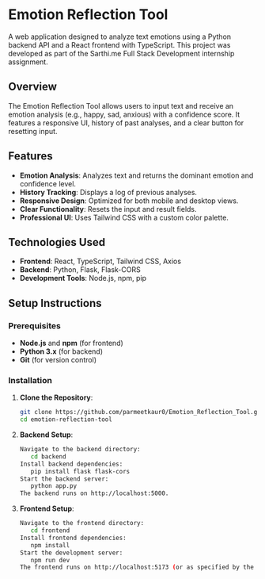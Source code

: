 # Emotion Reflection Tool

A web application designed to analyze text emotions using a Python backend API and a React frontend with TypeScript. This project was developed as part of the Sarthi.me Full Stack Development internship assignment.

## Overview

The Emotion Reflection Tool allows users to input text and receive an emotion analysis (e.g., happy, sad, anxious) with a confidence score. It features a responsive UI, history of past analyses, and a clear button for resetting input.

## Features

- **Emotion Analysis**: Analyzes text and returns the dominant emotion and confidence level.
- **History Tracking**: Displays a log of previous analyses.
- **Responsive Design**: Optimized for both mobile and desktop views.
- **Clear Functionality**: Resets the input and result fields.
- **Professional UI**: Uses Tailwind CSS with a custom color palette.

## Technologies Used

- **Frontend**: React, TypeScript, Tailwind CSS, Axios
- **Backend**: Python, Flask, Flask-CORS
- **Development Tools**: Node.js, npm, pip

## Setup Instructions

### Prerequisites

- **Node.js** and **npm** (for frontend)
- **Python 3.x** (for backend)
- **Git** (for version control)

### Installation

1. **Clone the Repository**:
   ```bash
   git clone https://github.com/parmeetkaur0/Emotion_Reflection_Tool.git
   cd emotion-reflection-tool
2. **Backend Setup**:
   ```bash
   Navigate to the backend directory:
      cd backend
   Install backend dependencies:
      pip install flask flask-cors
   Start the backend server:
      python app.py
   The backend runs on http://localhost:5000.
3. **Frontend Setup**:
   ```bash
   Navigate to the frontend directory:
      cd frontend
   Install frontend dependencies:
      npm install
   Start the development server:
      npm run dev
   The frontend runs on http://localhost:5173 (or as specified by the output).   
